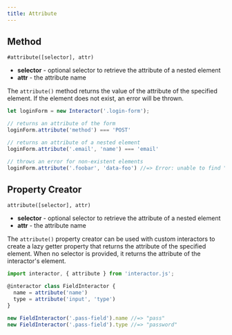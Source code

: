 ```yaml
---
title: Attribute
---
```


## Method

`#attribute([selector], attr)`

- **selector** - optional selector to retrieve the attribute of a nested element
- **attr** - the attribute name

The `attribute()` method returns the value of the attribute of the specified
element. If the element does not exist, an error will be thrown.

``` javascript
let loginForm = new Interactor('.login-form');

// returns an attribute of the form
loginForm.attribute('method') === 'POST'

// returns an attribute of a nested element
loginForm.attribute('.email', 'name') === 'email'

// throws an error for non-existent elements
loginForm.attribute('.foobar', 'data-foo') //=> Error: unable to find ".foobar"
```

## Property Creator

`attribute([selector], attr)`

- **selector** - optional selector to retrieve the attribute of a nested element
- **attr** - the attribute name

The `attribute()` property creator can be used with custom interactors to create
a lazy getter property that returns the attribute of the specified element. When
no selector is provided, it returns the attribute of the interactor's element.

``` javascript
import interactor, { attribute } from 'interactor.js';

@interactor class FieldInteractor {
  name = attribute('name')
  type = attribute('input', 'type')
}

new FieldInteractor('.pass-field').name //=> "pass"
new FieldInteractor('.pass-field').type //=> "password"
```
